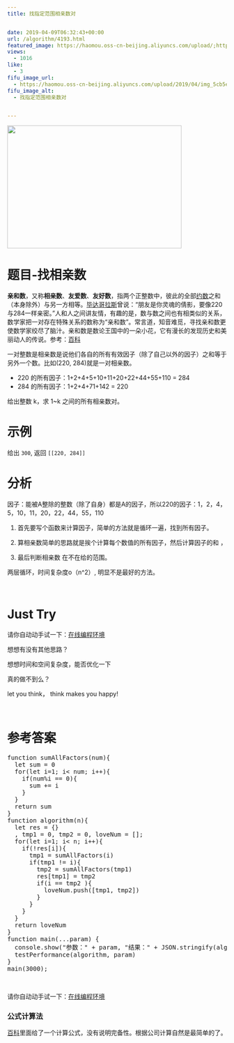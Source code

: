 ```yaml
---
title: 找指定范围相亲数对


date: 2019-04-09T06:32:43+00:00
url: /algorithm/4193.html
featured_image: https://haomou.oss-cn-beijing.aliyuncs.com/upload/;https://haomou.oss-cn-beijing.aliyuncs.com/upload/2019/04/img_5cb5e6a433c51.png
views:
  - 1016
like:
  - 3
fifu_image_url:
  - https://haomou.oss-cn-beijing.aliyuncs.com/upload/2019/04/img_5cb5e6a433c51.png
fifu_image_alt:
  - 找指定范围相亲数对


---
```

<p id="VMPgVFO">
  <img loading="lazy" width="400" height="282" class="alignnone size-full wp-image-4306 shadow" src="https://haomou.oss-cn-beijing.aliyuncs.com/upload/2019/04/img_5cb5e6a433c51.png?x-oss-process=image/quality,q_10/resize,m_lfit,w_200" data-src="https://haomou.oss-cn-beijing.aliyuncs.com/upload/2019/04/img_5cb5e6a433c51.png?x-oss-process=image/format,webp" alt="" srcset="https://haomou.oss-cn-beijing.aliyuncs.com/upload/2019/04/img_5cb5e6a433c51.png?x-oss-process=image/format,webp 400w, https://haomou.oss-cn-beijing.aliyuncs.com/upload/2019/04/img_5cb5e6a433c51.png?x-oss-process=image/quality,q_50/resize,m_fill,w_300,h_212/format,webp 300w" sizes="(max-width: 400px) 100vw, 400px" />
</p>

# 题目-找相亲数

**亲和数**，又称**相亲数**、**友爱数**、**友好数**，指两个正整数中，彼此的全部<a href="https://baike.baidu.com/item/%E7%BA%A6%E6%95%B0/8417882" target="_blank" rel="noopener" data-lemmaid="8417882">约数</a>之和（本身除外）与另一方相等。<a href="https://baike.baidu.com/item/%E6%AF%95%E8%BE%BE%E5%93%A5%E6%8B%89%E6%96%AF/328218" target="_blank" rel="noopener" data-lemmaid="328218">毕达哥拉斯</a>曾说：“朋友是你灵魂的倩影，要像220与284一样亲密。”人和人之间讲友情，有趣的是，数与数之间也有相类似的关系，数学家把一对存在特殊关系的数称为“亲和数”。常言道，知音难觅，寻找亲和数更使数学家绞尽了脑汁。亲和数是数论王国中的一朵小花，它有漫长的发现历史和美丽动人的传说。参考：[百科][1]

一对整数是相亲数是说他们各自的所有有效因子（除了自己以外的因子）之和等于另外一个数。比如(220, 284)就是一对相亲数。

  * 220 的所有因子：1+2+4+5+10+11+20+22+44+55+110 = 284
  * 284 的所有因子：1+2+4+71+142 = 220

给出整数 k，求 1~k 之间的所有相亲数对。

# 示例

给出 `300`, 返回 `[[220, 284]]`

# 分析

因子：能被A整除的整数（除了自身）都是A的因子，所以220的因子：1，2，4，5，10，11，20，22，44，55，110

  1. 首先要写个函数来计算因子，简单的方法就是循环一遍，找到所有因子。

2. 算相亲数简单的思路就是挨个计算每个数值的所有因子，然后计算因子的和 ，

3. 最后判断相亲数 在不在给的范围。

两层循环，时间复杂度o（n^2）, 明显不是最好的方法。

&nbsp;

# Just Try

请你自动动手试一下：[在线编程环境][2]

想想有没有其他思路？

想想时间和空间复杂度，能否优化一下

真的做不到么？

let you think， think makes you happy!

&nbsp;

# 参考答案

<pre class="EnlighterJSRAW" data-enlighter-language="null">function sumAllFactors(num){
  let sum = 0
  for(let i=1; i&lt; num; i++){
    if(num%i == 0){
      sum += i
    }
  }
  return sum
}
function algorithm(n){
  let res = {}
  , tmp1 = 0, tmp2 = 0, loveNum = [];
  for(let i=1; i&lt; n; i++){
    if(!res[i]){
      tmp1 = sumAllFactors(i)
      if(tmp1 != i){
        tmp2 = sumAllFactors(tmp1)
        res[tmp1] = tmp2
        if(i == tmp2 ){
          loveNum.push([tmp1, tmp2])
        }
      }
    }
  }
  return loveNum
}
function main(...param) {
  console.show("参数：" + param, "结果：" + JSON.stringify(algorithm(param)))
  testPerformance(algorithm, param)
}
main(3000);</pre>

&nbsp;

请你自动动手试一下：[在线编程环境][3]

### 公式计算法

[百科][1]里面给了一个计算公式，没有说明完备性。根据公司计算自然是最简单的了。

 [1]: https://baike.baidu.com/item/%E4%BA%B2%E5%92%8C%E6%95%B0/4991178?fromtitle=%E7%9B%B8%E4%BA%B2%E6%95%B0&fromid=8882907
 [2]: https://www.f2e123.com/code?code=algorithm&pid=4193
 [3]: https://www.f2e123.com/code?pid=4193